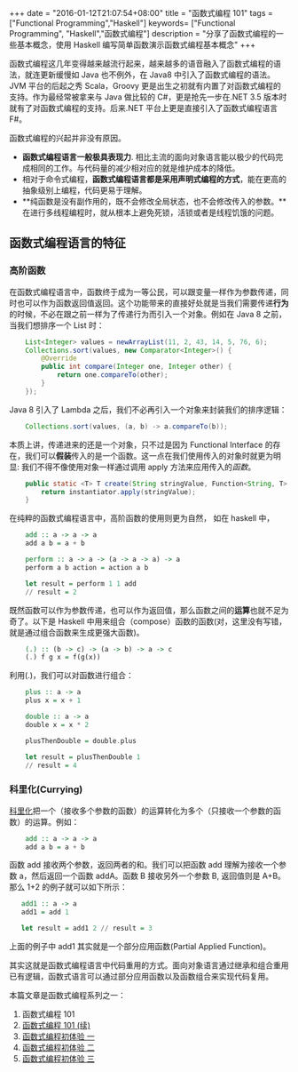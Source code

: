 +++
date = "2016-01-12T21:07:54+08:00"
title = "函数式编程 101"
tags = ["Functional Programming","Haskell"]
keywords= ["Functional Programming", "Haskell","函数式编程"]
description = "分享了函数式编程的一些基本概念，使用 Haskell 编写简单函数演示函数式编程基本概念"
+++

函数式编程这几年变得越来越流行起来，越来越多的语音融入了函数式编程的语法，就连更新缓慢如 Java 也不例外，在 Java8 中引入了函数式编程的语法。JVM 平台的后起之秀 Scala，Groovy 更是出生之初就有内置了对函数式编程的支持。作为最经常被拿来与 Java 做比较的 C#，更是抢先一步在.NET 3.5 版本时就有了对函数式编程的支持。后来.NET 平台上更是直接引入了函数式编程语言 F#。

函数式编程的兴起并非没有原因。

- **函数式编程语言一般极具表现力**. 相比主流的面向对象语言能以极少的代码完成相同的工作。与代码量的减少相对应的就是维护成本的降低。
- 相对于命令式编程，**函数式编程语言都是采用声明式编程的方式**，能在更高的抽象级别上编程，代码更易于理解。
- **纯函数是没有副作用的，既不会修改全局状态，也不会修改传入的参数。**在进行多线程编程时，就从根本上避免死锁，活锁或者是线程饥饿的问题。

## 函数式编程语言的特征

### 高阶函数

在函数式编程语言中，函数终于成为一等公民，可以跟变量一样作为参数传递，同时也可以作为函数返回值返回。这个功能带来的直接好处就是当我们需要传递**行为**的时候，不必在跟之前一样为了传递行为而引入一个对象。例如在 Java 8 之前，当我们想排序一个 List 时：

```java
	List<Integer> values = newArrayList(11, 2, 43, 14, 5, 76, 6);
	Collections.sort(values, new Comparator<Integer>() {
	    @Override
	    public int compare(Integer one, Integer other) {
	        return one.compareTo(other);
	    }
	});

```

Java 8 引入了 Lambda 之后，我们不必再引入一个对象来封装我们的排序逻辑：

```java
	Collections.sort(values, (a, b) -> a.compareTo(b));
```

本质上讲，传递进来的还是一个对象，只不过是因为 Functional Interface 的存在，我们可以**假装**传入的是一个函数。这一点在我们使用传入的对象时就更为明显: 我们不得不像使用对象一样通过调用 apply 方法来应用传入的*函数*。

```java
    public static <T> T create(String stringValue, Function<String, T> instantiator) {
        return instantiator.apply(stringValue);
    }
```

在纯粹的函数式编程语言中，高阶函数的使用则更为自然， 如在 haskell 中，

```haskell
	add :: a -> a -> a
	add a b = a + b

	perform :: a -> a -> (a -> a -> a) -> a
	perform a b action = action a b

	let result = perform 1 1 add
	// result = 2

```

既然函数可以作为参数传递，也可以作为返回值，那么函数之间的**运算**也就不足为奇了。以下是 Haskell 中用来组合（compose）函数的函数(对，这里没有写错，就是通过组合函数来生成更强大函数)。

```haskell
	(.) :: (b -> c) -> (a -> b) -> a -> c
	(.) f g x = f(g(x))
```

利用(.)，我们可以对函数进行组合：

```haskell
	plus :: a -> a
	plus x = x + 1

	double :: a -> a
	double x = x * 2

	plusThenDouble = double.plus

	let result = plusThenDouble 1
	// result = 4
```

### 科里化(Currying)

[科里化](https://en.wikipedia.org/wiki/Currying)把一个（接收多个参数的函数）的运算转化为多个（只接收一个参数的函数）的运算。例如：

```haskell
	add :: a -> a -> a
	add a b = a + b
```

函数 add 接收两个参数，返回两者的和。我们可以把函数 add 理解为接收一个参数 a，然后返回一个函数 addA。函数 B 接收另外一个参数 B, 返回值则是 A+B。那么 1+2 的例子就可以如下所示：

```haskell
   add1 :: a -> a
   add1 = add 1

   let result = add1 2 // result = 3
```

上面的例子中 add1 其实就是一个部分应用函数(Partial Applied Function)。

其实这就是函数式编程语言中代码重用的方式。面向对象语言通过继承和组合重用已有逻辑，函数式语言可以通过部分应用函数以及函数组合来实现代码复用。

本篇文章是函数式编程系列之一：

1. 函数式编程 101
2. [函数式编程 101 (续)](/posts/functional-programming-concepts-part-two/)
3. [函数式编程初体验 一](/posts/functional-programming-in-real-world/)
4. [函数式编程初体验 二](/posts/functional-programming-in-real-world-2/)
5. [函数式编程初体验 三](/posts/functional-programming-in-real-world-3/)
